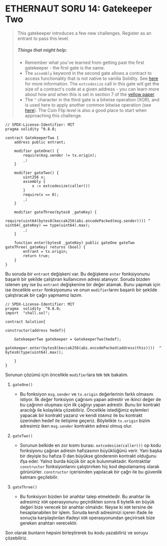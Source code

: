# ETHERNAUT SORU 14: Gatekeeper Two

> This gatekeeper introduces a few new challenges. Register as an entrant to pass this level.
>
>##### Things that might help:
>
>-   Remember what you've learned from getting past the first gatekeeper - the first gate is the same.
>-   The `assembly` keyword in the second gate allows a contract to access functionality that is not native to vanilla Solidity. See [here](http://solidity.readthedocs.io/en/v0.4.23/assembly.html) for more information. The `extcodesize` call in this gate will get the size of a contract's code at a given address - you can learn more about how and when this is set in section 7 of the [yellow paper](https://ethereum.github.io/yellowpaper/paper.pdf).
>-   The `^` character in the third gate is a bitwise operation (XOR), and is used here to apply another common bitwise operation (see [here](http://solidity.readthedocs.io/en/v0.4.23/miscellaneous.html#cheatsheet)). The Coin Flip level is also a good place to start when approaching this challenge.



```solidity
// SPDX-License-Identifier: MIT
pragma solidity ^0.8.0;

contract GatekeeperTwo {
    address public entrant;

    modifier gateOne() {
        require(msg.sender != tx.origin);
        _;
    }

    modifier gateTwo() {
        uint256 x;
        assembly {
            x := extcodesize(caller())
        }
        require(x == 0);
        _;
    }

    modifier gateThree(bytes8 _gateKey) {
        require(uint64(bytes8(keccak256(abi.encodePacked(msg.sender)))) ^ uint64(_gateKey) == type(uint64).max);
        _;
    }

    function enter(bytes8 _gateKey) public gateOne gateTwo gateThree(_gateKey) returns (bool) {
        entrant = tx.origin;
        return true;
    }
}
```


Bu soruda bir `entrant` değişkeni var. Bu değişkene `enter` fonksiyonunu başarılı bir şekilde çalıştıran kullanıcının adresi atanıyor. Soruda bizden istenen şey ise bu `entrant` değişkenine bir değer atamak. Bunu yapmak için ise öncelikle `enter` fonksiyonunu ve onun `modifier`larını başarılı bir şekilde çalıştıracak bir çağrı yapmamız lazım.

```solidity
// SPDX-License-Identifier: MIT
pragma  solidity  ^0.8.0;
import  "chall.sol";

contract Solution{  

constructor(address hedef){

	GatekeeperTwo gatekeeper = GatekeeperTwo(hedef);
	gatekeeper.enter(bytes8(keccak256(abi.encodePacked(address(this))))  ^  bytes8(type(uint64).max));
	
	}
}
```
Sorunun çözümü için öncelikle `modifier`lara tek tek bakalım.

1. `gateOne()`
	- Bu fonksiyon `msg.sender` ve `tx.origin` değerlerinin farklı olmasını istiyor. İlk değer fonksiyon çağrısını yapan adrestir ve ikinci değer de bu çağrının oluşması için ilk çağrıyı yapan adrestir. Bunu bir kontrakt aracılığı ile kolaylıkla çözebiliriz. Öncelikle istediğimiz eylemleri yapacak bir kontrakt yazarız ve kendi `EOA`mız ile bu kontrakt üzerinden hedef ile iletişime geçeriz. Böylelikle `tx.origin` bizim adresimiz iken `msg.sender` kontraktın adresi olmuş olur.

2. `gateTwo()`
	- Sorunun belkide en zor kısmı burası. `extcodesize(caller())` op kodu fonksiyonu çağıran adresin hafızasının büyüklüğünü verir. Yani başka bir deyişle bu hafıza 0 dan büyükse gönderenin kontrakt olduğunu ifşa eder. Yalnız burda küçük bir açık bulunmaktadır. Kontraktlar `constructor` fonksiyonlarını çalıştırırken hiç kod depolamamış olarak görünürler. `constructor` içerisinden yapılacak bir çağrı ile bu güvenlik katmanı geçilebilir.

3. `gateThree()`
	- Bu fonksiyon bizden bir anahtar talep etmektedir. Bu anahtar ile adresimiz `XOR` operasyonunu geçirdikten sonra 8 bytelik en büyük değeri bize verecek bir anahtar olmalıdır. Neyse ki `XOR` tersine de hesaplanabilen bir işlem. Soruda kendi adresimizi içeren ifade ile sonuçta karşılaştırılan ifadeyi `XOR` operasyonundan geçirirsek bize gereken anahtarı verecektir.

Son olarak bunların hepsini birleştirerek bu kodu yazabiliriz ve soruyu çözebiliriz.
